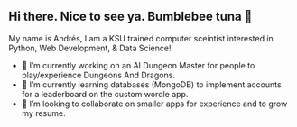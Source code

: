 ## Hi there. Nice to see ya. Bumblebee tuna 👋

My name is Andrés, I am a KSU trained computer sceintist interested in Python, Web Development, & Data Science!

- 🔭 I’m currently working on an AI Dungeon Master for people to play/experience Dungeons And Dragons.
- 📖 I’m currently learning databases (MongoDB) to implement accounts for a leaderboard on the custom wordle app.
- 👯 I’m looking to collaborate on smaller apps for experience and to grow my resume.

<!--
**AndresCR22/andrescr22** is a ✨ _special_ ✨ repository because its `README.md` (this file) appears on your GitHub profile.

Here are some ideas to get you started:

- 🔭 I’m currently working on ...
- 🌱 I’m currently learning ...
- 👯 I’m looking to collaborate on ...
- 🤔 I’m looking for help with ...
- 💬 Ask me about ...
- 📫 How to reach me: ...
- 😄 Pronouns: ...
- ⚡ Fun fact: ...
-->
